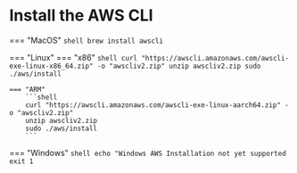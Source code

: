 # Install the AWS CLI

=== "MacOS"
    ```shell
    brew install awscli
    ```
    
=== "Linux"
    === "x86"
        ```shell
        curl "https://awscli.amazonaws.com/awscli-exe-linux-x86_64.zip" -o "awscliv2.zip"
        unzip awscliv2.zip
        sudo ./aws/install
        ```

    === "ARM"
        ```shell
        curl "https://awscli.amazonaws.com/awscli-exe-linux-aarch64.zip" -o "awscliv2.zip"
        unzip awscliv2.zip
        sudo ./aws/install
        ```

=== "Windows"
    ```shell
    echo "Windows AWS Installation not yet supported
    exit 1
    ```
